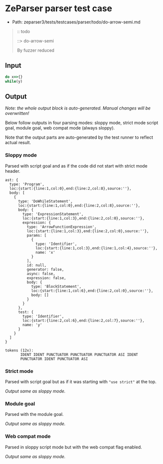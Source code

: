 # ZeParser parser test case

- Path: zeparser3/tests/testcases/parser/todo/do-arrow-semi.md

> :: todo
>
> ::> do-arrow-semi
>
> By fuzzer reduced


## Input

`````js
do x=>{}
while(y)
`````

## Output

_Note: the whole output block is auto-generated. Manual changes will be overwritten!_

Below follow outputs in four parsing modes: sloppy mode, strict mode script goal, module goal, web compat mode (always sloppy).

Note that the output parts are auto-generated by the test runner to reflect actual result.

### Sloppy mode

Parsed with script goal and as if the code did not start with strict mode header.

`````
ast: {
  type: 'Program',
  loc:{start:{line:1,col:0},end:{line:2,col:8},source:''},
  body: [
    {
      type: 'DoWhileStatement',
      loc:{start:{line:1,col:0},end:{line:2,col:8},source:''},
      body: {
        type: 'ExpressionStatement',
        loc:{start:{line:1,col:3},end:{line:2,col:0},source:''},
        expression: {
          type: 'ArrowFunctionExpression',
          loc:{start:{line:1,col:3},end:{line:2,col:0},source:''},
          params: [
            {
              type: 'Identifier',
              loc:{start:{line:1,col:3},end:{line:1,col:4},source:''},
              name: 'x'
            }
          ],
          id: null,
          generator: false,
          async: false,
          expression: false,
          body: {
            type: 'BlockStatement',
            loc:{start:{line:1,col:6},end:{line:2,col:0},source:''},
            body: []
          }
        }
      },
      test: {
        type: 'Identifier',
        loc:{start:{line:2,col:6},end:{line:2,col:7},source:''},
        name: 'y'
      }
    }
  ]
}

tokens (12x):
       IDENT IDENT PUNCTUATOR PUNCTUATOR PUNCTUATOR ASI IDENT
       PUNCTUATOR IDENT PUNCTUATOR ASI
`````

### Strict mode

Parsed with script goal but as if it was starting with `"use strict"` at the top.

_Output same as sloppy mode._

### Module goal

Parsed with the module goal.

_Output same as sloppy mode._

### Web compat mode

Parsed in sloppy script mode but with the web compat flag enabled.

_Output same as sloppy mode._
